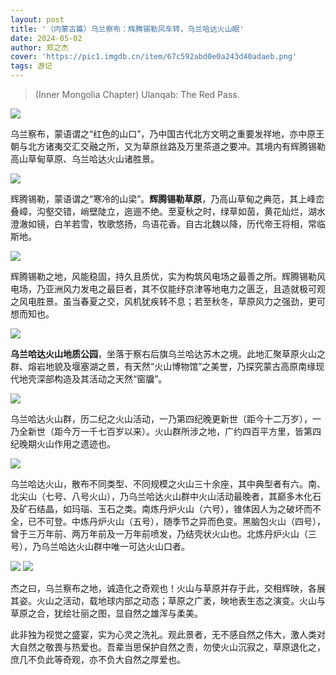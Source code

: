 ```yaml
---
layout: post
title: '（内蒙古篇）乌兰察布：辉腾锡勒风车转，乌兰哈达火山眠'
date: 2024-05-02
author: 郑之杰
cover: 'https://pic1.imgdb.cn/item/67c592abd0e0a243d40adaeb.png'
tags: 游记
---
```


> (Inner Mongolia Chapter) Ulanqab: The Red Pass.

![](https://pic1.imgdb.cn/item/67c592abd0e0a243d40adaeb.png)

乌兰察布，蒙语谓之“红色的山口”，乃中国古代北方文明之重要发祥地，亦中原王朝与北方诸夷交汇交融之所，又为草原丝路及万里茶道之要冲。其境内有辉腾锡勒高山草甸草原、乌兰哈达火山诸胜景。

![](https://pic1.imgdb.cn/item/67bb1125d0e0a243d402a1e0.png)

辉腾锡勒，蒙语谓之“寒冷的山梁”。**辉腾锡勒草原**，乃高山草甸之典范，其上峰峦叠嶂，沟壑交错，峭壁陡立，迤逦不绝。至夏秋之时，绿草如茵，黄花灿烂，湖水澄澈如镜，白羊若雪，牧歌悠扬，鸟语花香。自古北魏以降，历代帝王将相，常临斯地。

![](https://pic1.imgdb.cn/item/67bb0986d0e0a243d4029923.png)

辉腾锡勒之地，风能稳固，持久且质优，实为构筑风电场之最善之所。辉腾锡勒风电场，乃亚洲风力发电之最巨者，其不仅能纾京津等地电力之匮乏，且造就极可观之风电胜景。虽当春夏之交，风机犹疾转不息；若至秋冬，草原风力之强劲，更可想而知也。

![](https://pic1.imgdb.cn/item/67bb0ae8d0e0a243d4029a30.png)

**乌兰哈达火山地质公园**，坐落于察右后旗乌兰哈达苏木之境。此地汇聚草原火山之群、熔岩地貌及堰塞湖之景，有天然“火山博物馆”之美誉，乃探究蒙古高原南缘现代地壳深部构造及其活动之天然“窗牖”。

![](https://pic1.imgdb.cn/item/67bb11ddd0e0a243d402a23d.png)

乌兰哈达火山群，历二纪之火山活动，一乃第四纪晚更新世（距今十二万岁），一乃全新世（距今万一千七百岁以来）。火山群所涉之地，广约四百平方里，皆第四纪晚期火山作用之遗迹也。

![](https://pic1.imgdb.cn/item/67bb128cd0e0a243d402a289.png)

乌兰哈达火山，散布不同类型、不同规模之火山三十余座，其中典型者有六。南、北尖山（七号、八号火山），乃乌兰哈达火山群中火山活动最晚者，其巅多木化石及矿石结晶，如玛瑙、玉石之类。南炼丹炉火山（六号），锥体因人为之破坏而不全，已不可登。中炼丹炉火山（五号），随季节之异而色变。黑脑包火山（四号），曾于三万年前、两万年前及一万年前喷发，乃结壳状火山也。北炼丹炉火山（三号），乃乌兰哈达火山群中唯一可达火山口者。

![](https://pic1.imgdb.cn/item/67bb10c0d0e0a243d402a1ac.png)
![](https://pic1.imgdb.cn/item/67bb1042d0e0a243d402a16e.png)

杰之曰，乌兰察布之地，诚造化之奇观也！火山与草原并存于此，交相辉映，各展其姿。火山之活动，载地球内部之动态；草原之广袤，映地表生态之演变。火山与草原之合，犹绘壮丽之图，显自然之雄浑与柔美。

此非独为视觉之盛宴，实为心灵之洗礼。观此景者，无不感自然之伟大，激人类对大自然之敬畏与热爱也。吾辈当思保护自然之责，勿使火山沉寂之，草原退化之，庶几不负此等奇观，亦不负大自然之厚爱也。
